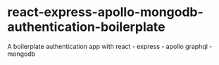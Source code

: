 # react-express-apollo-mongodb-authentication-boilerplate
A boilerplate authentication app with react - express - apollo graphql - mongodb
